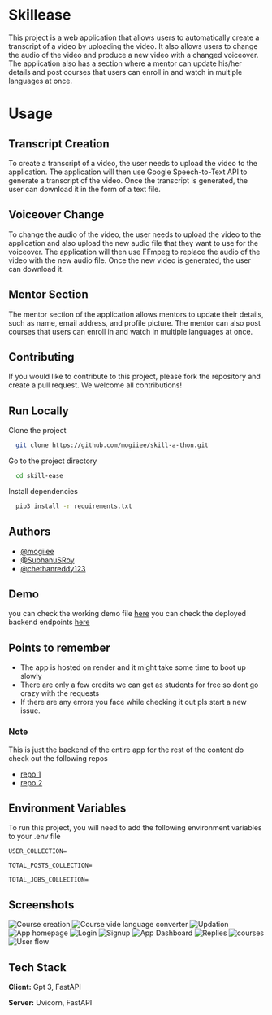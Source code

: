 
# Skillease

This project is a web application that allows users to automatically create a transcript of a video by uploading the video. It also allows users to change the audio of the video and produce a new video with a changed voiceover. The application also has a section where a mentor can update his/her details and post courses that users can enroll in and watch in multiple languages at once.

# Usage

## Transcript Creation
To create a transcript of a video, the user needs to upload the video to the application. The application will then use Google Speech-to-Text API to generate a transcript of the video. Once the transcript is generated, the user can download it in the form of a text file.

## Voiceover Change
To change the audio of the video, the user needs to upload the video to the application and also upload the new audio file that they want to use for the voiceover. The application will then use FFmpeg to replace the audio of the video with the new audio file. Once the new video is generated, the user can download it.

## Mentor Section
The mentor section of the application allows mentors to update their details, such as name, email address, and profile picture. The mentor can also post courses that users can enroll in and watch in multiple languages at once.
## Contributing
If you would like to contribute to this project, please fork the repository and create a pull request. We welcome all contributions!
## Run Locally
Clone the project

```bash
  git clone https://github.com/mogiiee/skill-a-thon.git
```

Go to the project directory

```bash
  cd skill-ease
```

Install dependencies

```bash
  pip3 install -r requirements.txt
```

## Authors

- [@mogiiee](https://www.github.com/mogiiee)
- [@SubhanuSRoy](https://www.github.com/SubhanuSRoy)
- [@chethanreddy123](https://www.github.com/chethanreddy123)


## Demo

you can check the working demo file [here](https://skillease.netlify.app/)
you can check the deployed backend endpoints [here](https://skillathon.onrender.com/docs)
## Points to remember 
- The app is hosted on render and it might take some time to boot up slowly
- There are only a few credits we can get as students for free so dont go crazy with the requests
- If there are any errors you face while checking it out pls start a new issue. 

### Note
This is just the backend of the entire app for the rest of the content do check out the following repos
 - [repo 1](https://github.com/SubhanuSRoy/skill-ease)
 - [repo 2](https://github.com/chethanreddy123/Skill-a-thon)
 
## Environment Variables

To run this project, you will need to add the following environment variables to your .env file

`USER_COLLECTION=`

`TOTAL_POSTS_COLLECTION=`

`TOTAL_JOBS_COLLECTION=`
## Screenshots

![Course creation](https://discord.com/channels/1075402466675392572/1079576374903320636/1079577229945741383)
![Course vide language converter](https://discord.com/channels/1075402466675392572/1079576374903320636/1079583105494548541)
![Updation](https://discord.com/channels/1075402466675392572/1079576374903320636/1079584478403510342)
![App homepage](https://discord.com/channels/1075402466675392572/1079576374903320636/1079584534699446294)
![Login](https://discord.com/channels/1075402466675392572/1079576374903320636/1079585181947666504)
![Signup](https://discord.com/channels/1075402466675392572/1079576374903320636/1079586244893356163)
![App Dashboard](https://discord.com/channels/1075402466675392572/1079576374903320636/1079586386497241160)
![Replies](https://discord.com/channels/1075402466675392572/1079576374903320636/1079586693868441680)
![courses](https://discord.com/channels/1075402466675392572/1079576374903320636/1079601237558829150)
![User flow](https://discord.com/channels/1075402466675392572/1079576374903320636/1079607028944732214)

## Tech Stack

**Client:** Gpt 3, FastAPI

**Server:** Uvicorn, FastAPI